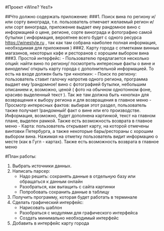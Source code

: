 #Проект «Wine? Yes!!»

##Что должно содержать приложение:
###1. Поиск вина по региону и/или сорту винограда, т.е. пользователь отмечает желаемый регион и/или сорт винограда, приложение выдает ему рандомное вино с информацией о цене, регионе, сорте винограда и фотографию самой бутылки ( информация, вероятнее всего будет с одного ресурса https://winestyle.ru , так как там собрана наиболее полная информация, необходимая для приложения )
###2. Карту города с отметками винных магазинов, некоторых кафе и ресторанов с хорошим выбором вина
###3. Простой интерфейс:
      - Пользователю предлагается несколько опций: найти вино по региону/ посмотреть интересные факты о вине и виноделии/ открыть карту города с дополнительной  информацией. То есть на входе должен быть три «кнопки»:
          - Поиск по региону: пользователь ставит галочку напротив одного региона, программа выдает ему !рандомное! вино с фотографией бутылки, небольшим описанием и, возможно, ценой ( фото на обычном однотонном фоне, красиво выделенный текст ). Так же там должна быть «кнопка» для возвращения к выбору региона и для возвращения в главное меню
          - Просмотр интересных фактов: выбирая этот раздел, пользователь также получает !рандомный! факт о вине или его производстве. Информация, возможно, будет дополнена картинкой, текст на главном плане, выделен рамкой. Также есть возможность возврата в главное меню
          - Карта: пользователь открывает карту, на которой отмечены винтовки Петербурга, а также некоторые бары/рестораны с хорошим выбором вина. Нажимая на отметку пользователь видит информацию о месте (как в Гугл - картах). Также есть возможность возврата в главное меню


#План работы:
  1. Выбрать источники данных.
  2. Написать парсер:
      - Надо решить: сохранять данные в отдельную базу или обращаться к данным онлайн
      - Разобраться, как вытащить с сайта картинки
      - Попробовать сохранить данные в таблицу
  3. Получить программу, которая будет работать в терминале
  4. Сделать графический интерфейс:
      - Нарисовать шаблон
      - Разобраться с модулями для графического интерфейса
      - Создать минимально необходимый интерфейс
  5. Добавить в интерфейс карту города

